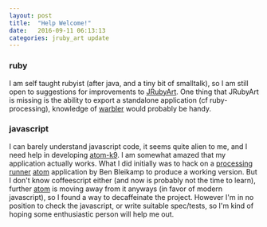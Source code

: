 ```yaml
---
layout: post
title:  "Help Welcome!"
date:   2016-09-11 06:13:13
categories: jruby_art update
---
```

### ruby ###

I am self taught rubyist (after java, and a tiny bit of smalltalk), so I am still open to suggestions for improvements to [JRubyArt][jruby_art]. One thing that JRubyArt is missing is the ability to export a standalone application (cf ruby-processing), knowledge of [warbler][warbler] would probably be handy.

### javascript ###

I can barely understand javascript code, it seems quite alien to me, and I need help in developing [atom-k9][atom-k9]. I am somewhat amazed that my application actually works. What I did initially was to hack on a [processing runner][processing] [atom][atom] application by Ben Bleikamp to produce a working version. But I don't know coffeescript either (and now is probably not the time to learn), further [atom][atom] is moving away from it anyways (in favor of modern javascript), so I found a way to decaffeinate the project. However I'm in no position to check the javascript, or write suitable spec/tests, so I'm kind of hoping some enthusiastic person will help me out.

[atom]:https://atom.io/
[processing]:https://github.com/bleikamp/processing
[jruby_art]:https://github.com/ruby-processing/JRubyArt
[atom-k9]:https://github.com/ruby-processing/atom-k9
[warbler]:https://github.com/jruby/warbler
